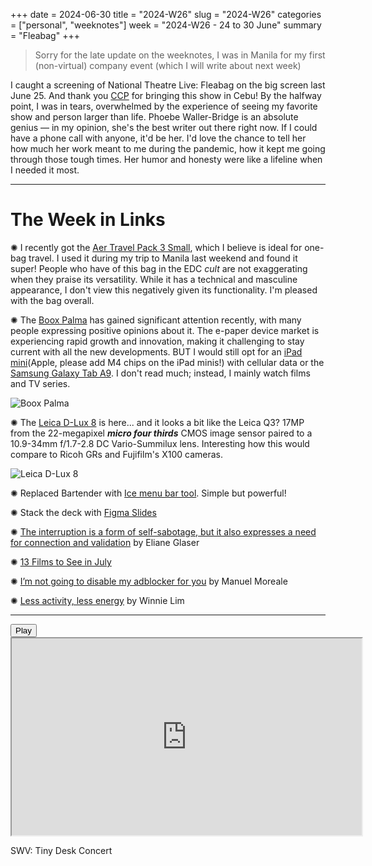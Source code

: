 +++
date = 2024-06-30
title = "2024-W26"
slug = "2024-W26"
categories = ["personal", "weeknotes"]
week = "2024-W26 - 24 to 30 June"
summary = "Fleabag"
+++

> Sorry for the late update on the weeknotes, I was in Manila for my first (non-virtual) company event (which I will write about next week)

I caught a screening of National Theatre Live: Fleabag on the big screen last June 25. And thank you [CCP](https://culturalcenter.gov.ph/press-release/experience-the-best-of-british-theater-a-second-time-around-with-new-ccp-ntl-season/) for bringing this show in Cebu! By the halfway point, I was in tears, overwhelmed by the experience of seeing my favorite show and person larger than life. Phoebe Waller-Bridge is an absolute genius — in my opinion, she's the best writer out there right now. If I could have a phone call with anyone, it'd be her. I'd love the chance to tell her how much her work meant to me during the pandemic, how it kept me going through those tough times. Her humor and honesty were like a lifeline when I needed it most.

---

# The Week in Links

✺ I recently got the [Aer Travel Pack 3 Small](https://aersf.com/collections/backpacks/products/travel-pack-3-small?country=PH), which I believe is ideal for one-bag travel. I used it during my trip to Manila last weekend and found it super! People who have of this bag in the EDC *cult* are not exaggerating when they praise its versatility. While it has a technical and masculine appearance, I don't view this negatively given its functionality. I'm pleased with the bag overall. 

✺ The [Boox Palma](https://shop.boox.com/products/palma) has gained significant attention recently, with many people expressing positive opinions about it. The e-paper device market is experiencing rapid growth and innovation, making it challenging to stay current with all the new developments. BUT I would still opt for an [iPad mini](https://www.apple.com/ph/ipad-mini/)(Apple, please add M4 chips on the iPad minis!) with cellular data or the [Samsung Galaxy Tab A9](https://www.samsung.com/ph/tablets/galaxy-tab-a9/buy/). I don't read much; instead, I mainly watch films and TV series.

![Boox Palma](/weeknotes/2024-W26/boox-palma.jpg "Boox Palma")

✺ The [Leica D-Lux 8](https://leica-camera.com/en-int/photography/cameras/d-lux/d-lux-8) is here... and it looks a bit like the Leica Q3? 17MP from the 22-megapixel ***micro four thirds*** CMOS image sensor paired to a 10.9-34mm f/1.7-2.8 DC Vario-Summilux lens. Interesting how this would compare to Ricoh GRs and Fujifilm's X100 cameras.

![Leica D-Lux 8](/weeknotes/2024-W26/leica-d-lux8.jpg "Leica D-Lux 8")

✺ Replaced Bartender with [Ice menu bar tool](https://icemenubar.app/). Simple but powerful!

✺ Stack the deck with [Figma Slides](https://www.figma.com/blog/figma-slides/)

✺ [The interruption is a form of self-sabotage, but it also expresses a need for connection and validation](https://aeon.co/essays/why-do-i-let-myself-sabotage-my-own-best-laid-plans?ref=krabf.com) by Eliane Glaser

✺ [13 Films to See in July](https://thefilmstage.com/13-films-to-see-in-july-2024/)

✺ [I’m not going to disable my adblocker for you](https://manuelmoreale.com/ads-hypocrisy) by Manuel Moreale

✺ [Less activity, less energy](https://winnielim.org/journal/my-experience-on-starting-exercise-from-zero/?ref=krabf.com) by Winnie Lim

---

<lite-youtube videoid="Vrk2Q9AZrYI" style="background-image: url(&quot;https://i.ytimg.com/vi/Vrk2Q9AZrYI/hqdefault.jpg&quot;);" class="lyt-activated"><button type="button" class="lty-playbtn"><span class="lyt-visually-hidden">Play</span></button><iframe width="560" height="315" title="Play" allow="accelerometer; autoplay; encrypted-media; gyroscope; picture-in-picture" allowfullscreen="" src="https://www.youtube-nocookie.com/embed/Vrk2Q9AZrYI?autoplay"></iframe></lite-youtube>

SWV: Tiny Desk Concert
